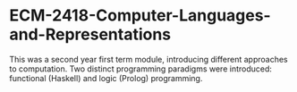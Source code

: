 # ECM-2418-Computer-Languages-and-Representations
This was a second year first term module, introducing different approaches to computation. Two distinct programming paradigms were introduced: functional (Haskell) and logic (Prolog) programming.

